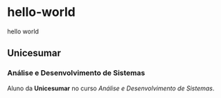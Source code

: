 # hello-world
hello world

## Unicesumar

### Análise e Desenvolvimento de Sistemas

Aluno da **Unicesumar** no curso *Análise e Desenvolvimento de Sistemas*.
